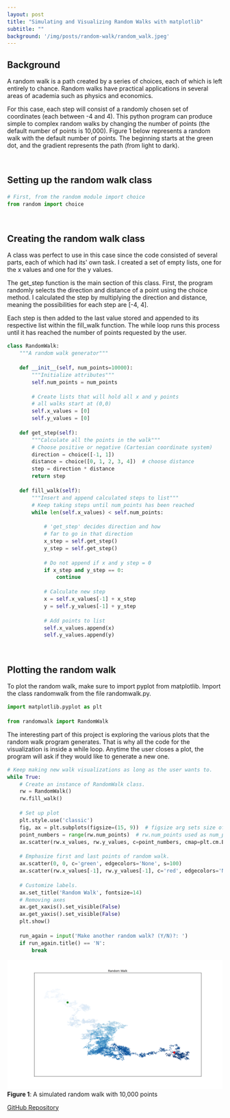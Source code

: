 ```yaml
---
layout: post
title: "Simulating and Visualizing Random Walks with matplotlib"
subtitle: ""
background: '/img/posts/random-walk/random_walk.jpeg'
---
```


## Background
A random walk is a path created by a series of choices, each of which is left entirely to chance. Random walks have practical applications in several areas of academia such as physics and economics. 

For this case, each step will consist of a randomly chosen set of coordinates (each between -4 and 4). This python program can produce simple to complex random walks by changing the number of points (the default number of points is 10,000). 
Figure 1 below represents a random walk with the default number of points. The beginning starts at the green dot, and the gradient represents the path (from light to dark).
<p>&nbsp;</p>

## Setting up the random walk class
````python
# First, from the random module import choice
from random import choice
````
<p>&nbsp;</p>

## Creating the random walk class
A class was perfect to use in this case since the code consisted of several parts, each of which had its' own task. I created a set of empty lists, one for the x values and one for the y values.

The get_step function is the main section of this class. First, the program randomly selects the direction and distance of a point using the choice method. I calculated the step by multiplying the direction and distance, meaning the possibilities for each step are [-4, 4]. 

Each step is then added to the last value stored and appended to its respective list within the fill_walk function. The while loop runs this process until it has reached the number of points requested by the user.

````python
class RandomWalk:
    """A random walk generator"""

    def __init__(self, num_points=10000):
        """Initialize attributes"""
        self.num_points = num_points

        # Create lists that will hold all x and y points
        # all walks start at (0,0)
        self.x_values = [0]
        self.y_values = [0]

    def get_step(self):
        """Calculate all the points in the walk"""
        # Choose positive or negative (Cartesian coordinate system)
        direction = choice([-1, 1])
        distance = choice([0, 1, 2, 3, 4])  # choose distance
        step = direction * distance
        return step

    def fill_walk(self):
        """Insert and append calculated steps to list"""
        # Keep taking steps until num_points has been reached
        while len(self.x_values) < self.num_points:

            # 'get_step' decides direction and how
            # far to go in that direction
            x_step = self.get_step()
            y_step = self.get_step()

            # Do not append if x and y step = 0
            if x_step and y_step == 0:
                continue

            # Calculate new step
            x = self.x_values[-1] + x_step
            y = self.y_values[-1] + y_step

            # Add points to list
            self.x_values.append(x)
            self.y_values.append(y)
````
<p>&nbsp;</p>

## Plotting the random walk
To plot the random walk, make sure to import pyplot from matplotlib.
Import the class randomwalk from the file randomwalk.py.
````python
import matplotlib.pyplot as plt

from randomwalk import RandomWalk
````
The interesting part of this project is exploring the various plots that the random walk program generates. That is why all the code for the visualization is inside a while loop. Anytime the user closes a plot, the program will ask if they would like to generate a new one.
````python
# Keep making new walk visualizations as long as the user wants to.
while True:
    # Create an instance of RandomWalk class.
    rw = RandomWalk()
    rw.fill_walk()

    # Set up plot
    plt.style.use('classic')
    fig, ax = plt.subplots(figsize=(15, 9))  # figsize arg sets size of figure using tuple.
    point_numbers = range(rw.num_points)  # rw.num_points used as num_points can be changed, used for cmap.
    ax.scatter(rw.x_values, rw.y_values, c=point_numbers, cmap=plt.cm.Blues, edgecolors='None', s=7)

    # Emphasize first and last points of random walk.
    ax.scatter(0, 0, c='green', edgecolors='None', s=100)
    ax.scatter(rw.x_values[-1], rw.y_values[-1], c='red', edgecolors='None', s=100)

    # Customize labels.
    ax.set_title('Random Walk', fontsize=14)
    # Removing axes
    ax.get_xaxis().set_visible(False)
    ax.get_yaxis().set_visible(False)
    plt.show()

    run_again = input('Make another random walk? (Y/N)?: ')
    if run_again.title() == 'N':
        break
````
![RW](/img/posts/random-walk/rwFigure_1.png)
**Figure 1**: A simulated random walk with 10,000 points

[GitHub Repository](https://github.com/LarryS19/Random-Walk-Project)
